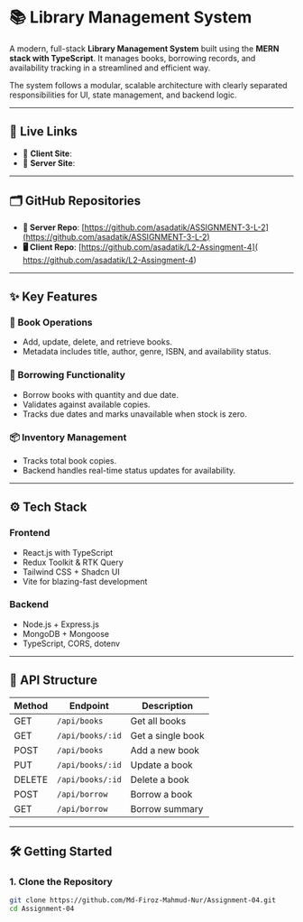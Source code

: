 # 📚 Library Management System

A modern, full-stack **Library Management System** built using the **MERN stack with TypeScript**. It manages books, borrowing records, and availability tracking in a streamlined and efficient way.

The system follows a modular, scalable architecture with clearly separated responsibilities for UI, state management, and backend logic.

---

## 🚀 Live Links

- 🔗 **Client Site**: [](https://assingmnet-4.vercel.app)
- 🔗 **Server Site**: [](https://mongose.vercel.app)

---

## 🗂️ GitHub Repositories

- **🔧 Server Repo**: [https://github.com/asadatik/ASSIGNMENT-3-L-2](https://github.com/asadatik/ASSIGNMENT-3-L-2)
- **🖥️ Client Repo**: [https://github.com/asadatik/L2-Assingment-4]( https://github.com/asadatik/L2-Assingment-4)

---

## ✨ Key Features

### 📘 Book Operations
- Add, update, delete, and retrieve books.
- Metadata includes title, author, genre, ISBN, and availability status.

### 📖 Borrowing Functionality
- Borrow books with quantity and due date.
- Validates against available copies.
- Tracks due dates and marks unavailable when stock is zero.

### 📦 Inventory Management
- Tracks total book copies.
- Backend handles real-time status updates for availability.

---

## ⚙️ Tech Stack

### Frontend
- React.js with TypeScript
- Redux Toolkit & RTK Query
- Tailwind CSS + Shadcn UI
- Vite for blazing-fast development

### Backend
- Node.js + Express.js
- MongoDB + Mongoose
- TypeScript, CORS, dotenv

---

## 🔄 API Structure

| Method | Endpoint          | Description                   |
|--------|-------------------|-------------------------------|
| GET    | `/api/books`      | Get all books                 |
| GET    | `/api/books/:id`  | Get a single book             |
| POST   | `/api/books`      | Add a new book                |
| PUT    | `/api/books/:id`  | Update a book                 |
| DELETE | `/api/books/:id`  | Delete a book                 |
| POST   | `/api/borrow`     | Borrow a book                 |
| GET    | `/api/borrow`     | Borrow summary                |

---

## 🛠️ Getting Started

### 1. Clone the Repository

```bash
git clone https://github.com/Md-Firoz-Mahmud-Nur/Assignment-04.git
cd Assignment-04

